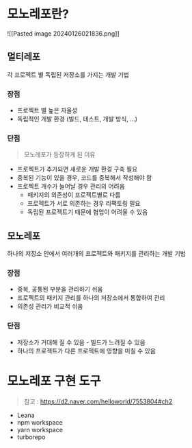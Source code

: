 # 모노레포란?

![[Pasted image 20240126021836.png]]

## 멀티레포

각 프로젝트 별 독립된 저장소를 가지는 개발 기법

### 장점

- 프로젝트 별 높은 자율성
- 독립적인 개발 환경 (빌드, 테스트, 개발 방식, ...)

### 단점

> 모노레포가 등장하게 된 이유

- 프로젝트가 추가되면 새로운 개발 환경 구축 필요
- 중복된 기능이 있을 경우, 코드를 중복해서 작성해야 함
- 프로젝트 개수가 늘어날 경우 관리의 어려움
	- 패키지의 의존성이 프로젝트별로 다름
	- 프로젝트가 서로 의존하는 경우 리팩토링 필요
	- 독립된 프로젝트기 때문에 협업이 어려울 수 있음

## 모노레포

하나의 저장소 안에서 여러개의 프로젝트와 패키지를 관리하는 개발 기법

### 장점

- 중복, 공통된 부분을 관리하기 쉬움
- 프로젝트의 패키지 관리를 하나의 저장소에서 통합하여 관리
- 의존성 관리가 비교적 쉬움
### 단점

- 저장소가 거대해 질 수 있음 - 빌드가 느려질 수 있음
- 하나의 프로젝트가 다른 프로젝트에 영향을 미칠 수 있음

# 모노레포 구현 도구

> 참고 : https://d2.naver.com/helloworld/7553804#ch2

- Leana
- npm workspace
- yarn workspace
- turborepo


